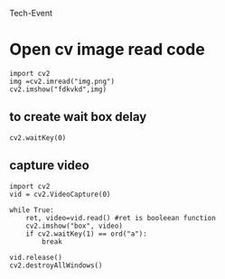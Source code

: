  Tech-Event
# **Open cv image read code**
```
import cv2
img =cv2.imread("img.png")
cv2.imshow("fdkvkd",img)
```

## **to create wait box delay**
```
cv2.waitKey(0)
```
## capture video
````
import cv2
vid = cv2.VideoCapture(0)

while True:
    ret, video=vid.read() #ret is booleean function
    cv2.imshow("box", video)
    if cv2.waitKey(1) == ord("a"):
        break

vid.release()
cv2.destroyAllWindows()

````
